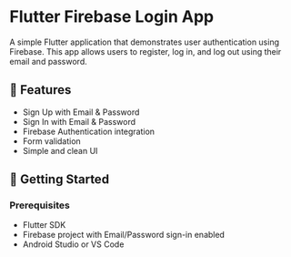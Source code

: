 # Flutter Firebase Login App



A simple Flutter application that demonstrates user authentication using Firebase. This app allows users to register, log in, and log out using their email and password.

## 🔧 Features

- Sign Up with Email & Password
- Sign In with Email & Password
- Firebase Authentication integration
- Form validation
- Simple and clean UI

## 🚀 Getting Started

### Prerequisites

- Flutter SDK
- Firebase project with Email/Password sign-in enabled
- Android Studio or VS Code


